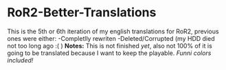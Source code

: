 # RoR2-Better-Translations
This is the 5th or 6th iteration of my english translations for RoR2, previous ones were either:
 -Completlly rewriten
 -Deleted/Corrupted (my HDD died not too long ago :( )
**Notes:** This is not finished _yet_, also not 100% of it is going to be translated because I want to keep the playable. 
_Funni colors included!_
